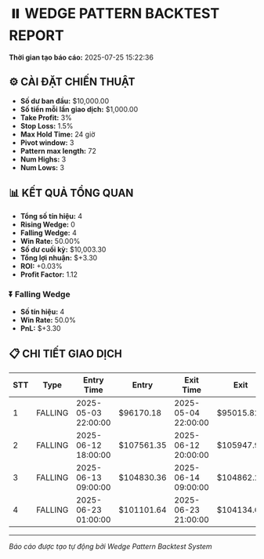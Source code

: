 # ⏸️ WEDGE PATTERN BACKTEST REPORT

**Thời gian tạo báo cáo:** 2025-07-25 15:22:36

## ⚙️ CÀI ĐẶT CHIẾN THUẬT

- **Số dư ban đầu:** $10,000.00
- **Số tiền mỗi lần giao dịch:** $1,000.00
- **Take Profit:** 3%
- **Stop Loss:** 1.5%
- **Max Hold Time:** 24 giờ
- **Pivot window:** 3
- **Pattern max length:** 72
- **Num Highs:** 3
- **Num Lows:** 3

## 📊 KẾT QUẢ TỔNG QUAN

- **Tổng số tín hiệu:** 4
- **Rising Wedge:** 0
- **Falling Wedge:** 4
- **Win Rate:** 50.00%
- **Số dư cuối kỳ:** $10,003.30
- **Tổng lợi nhuận:** $+3.30
- **ROI:** +0.03%
- **Profit Factor:** 1.12

### ⏬ Falling Wedge

- **Số tín hiệu:** 4
- **Win Rate:** 50.0%
- **PnL:** $+3.30

## 📋 CHI TIẾT GIAO DỊCH

| STT | Type | Entry Time | Entry | Exit Time | Exit | PnL | Balance | Reason |
|-----|------|----------------|-------|----------------|-------|-------|---------|--------|
| 1 | FALLING | 2025-05-03 22:00:00 | $96170.18 | 2025-05-04 22:00:00 | $95015.82 | $-12.00 | $9988.00 | Time |
| 2 | FALLING | 2025-06-12 18:00:00 | $107561.35 | 2025-06-12 20:00:00 | $105947.93 | $-15.00 | $9973.00 | SL |
| 3 | FALLING | 2025-06-13 09:00:00 | $104830.36 | 2025-06-14 09:00:00 | $104862.26 | $+0.30 | $9973.30 | Time |
| 4 | FALLING | 2025-06-23 01:00:00 | $101101.64 | 2025-06-23 21:00:00 | $104134.69 | $+30.00 | $10003.30 | TP |
---
*Báo cáo được tạo tự động bởi Wedge Pattern Backtest System*
